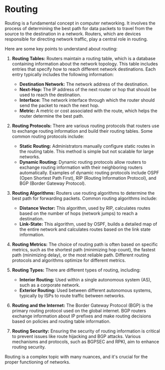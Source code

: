 # Routing
Routing is a fundamental concept in computer networking. It involves the process of determining the best path for data packets to travel from the source to the destination in a network. Routers, which are devices responsible for directing network traffic, play a central role in routing.

Here are some key points to understand about routing:

1. **Routing Tables:** Routers maintain a routing table, which is a database containing information about the network topology. This table includes entries that specify how to reach different network destinations. Each entry typically includes the following information:
   - **Destination Network:** The network address of the destination.
   - **Next-Hop:** The IP address of the next router or hop that should be used to reach the destination.
   - **Interface:** The network interface through which the router should send the packet to reach the next hop.
   - **Metric:** A metric or cost associated with the route, which helps the router determine the best path.

2. **Routing Protocols:** There are various routing protocols that routers use to exchange routing information and build their routing tables. Some common routing protocols include:
   - **Static Routing:** Administrators manually configure static routes in the routing table. This method is simple but not scalable for large networks.
   - **Dynamic Routing:** Dynamic routing protocols allow routers to exchange routing information with their neighboring routers automatically. Examples of dynamic routing protocols include OSPF (Open Shortest Path First), RIP (Routing Information Protocol), and BGP (Border Gateway Protocol).

3. **Routing Algorithms:** Routers use routing algorithms to determine the best path for forwarding packets. Common routing algorithms include:
   - **Distance Vector:** This algorithm, used by RIP, calculates routes based on the number of hops (network jumps) to reach a destination.
   - **Link-State:** This algorithm, used by OSPF, builds a detailed map of the entire network and calculates routes based on the link state information.

4. **Routing Metrics:** The choice of routing path is often based on specific metrics, such as the shortest path (minimizing hop count), the fastest path (minimizing delay), or the most reliable path. Different routing protocols and algorithms optimize for different metrics.

5. **Routing Types:** There are different types of routing, including:
   - **Interior Routing:** Used within a single autonomous system (AS), such as a corporate network.
   - **Exterior Routing:** Used between different autonomous systems, typically by ISPs to route traffic between networks.

6. **Routing and the Internet:** The Border Gateway Protocol (BGP) is the primary routing protocol used on the global internet. BGP routers exchange information about IP prefixes and make routing decisions based on policies and routing table information.

7. **Routing Security:** Ensuring the security of routing information is critical to prevent issues like route hijacking and BGP attacks. Various mechanisms and protocols, such as BGPSEC and RPKI, aim to enhance routing security.

Routing is a complex topic with many nuances, and it's crucial for the proper functioning of networks.

